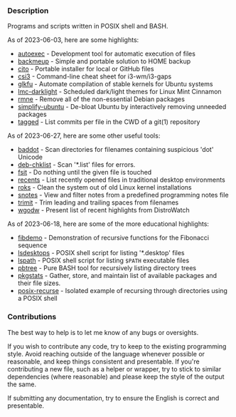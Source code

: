 ### Description

Programs and scripts written in POSIX shell and BASH.

As of 2023-06-03, here are some highlights:

  * [autoexec](source/autoexec) - Development tool for automatic execution of files
  * [backmeup](source/backmeup) - Simple and portable solution to HOME backup
  * [cito](source/cito) - Portable installer for local or GitHub files
  * [csi3](source/csi3) - Command-line cheat sheet for i3-wm/i3-gaps
  * [glkfu](source/glkfu) - Automate compilation of stable kernels for Ubuntu systems
  * [lmc-darklight](source/lmc-darklight) - Scheduled dark/light themes for Linux Mint Cinnamon
  * [rmne](source/rmne) - Remove all of the non-essential Debian packages
  * [simplify-ubuntu](source/simplify-ubuntu) - De-bloat Ubuntu by interactively removing unneeded packages
  * [tagged](source/tagged) - List commits per file in the CWD of a git(1) repository

As of 2023-06-27, here are some other useful tools:

  * [baddot](source/baddot) - Scan directories for filenames containing suspicious 'dot' Unicode
  * [deb-chklist](source/deb-chklist) - Scan '\*.list' files for errors.
  * [fsit](source/fsit) - Do nothing until the given file is touched
  * [recents](source/recents) - List recently opened files in traditional desktop environments
  * [roks](source/roks) - Clean the system out of old Linux kernel installations
  * [snotes](source/snotes) - View and filter notes from a predefined programming notes file
  * [trimit](source/trimit) - Trim leading and trailing spaces from filenames
  * [wgodw](source/wgodw) - Present list of recent highlights from DistroWatch

As of 2023-06-18, here are some of the more educational highlights:

  * [fibdemo](source/fibdemo) - Demonstration of recursive functions for the Fibonacci sequence
  * [lsdesktops](source/lsdesktops) - POSIX shell script for listing '\*.desktop' files
  * [lspath](source/lspath) - POSIX shell script for listing `$PATH` executable files
  * [pbtree](source/pbtree) - Pure BASH tool for recursively listing directory trees
  * [pkgstats](source/pkgstats) - Gather, store, and maintain list of available packages and their file sizes.
  * [posix-recurse](source/posix-recurse) - Isolated example of recursing through directories using a POSIX shell

### Contributions

The best way to help is to let me know of any bugs or oversights.

If you wish to contribute any code, try to keep to the existing programming style. Avoid reaching outside of the language whenever possible or reasonable, and keep things consistent and presentable. If you're contributing a new file, such as a helper or wrapper, try to stick to similar dependencies (where reasonable) and please keep the style of the output the same.

If submitting any documentation, try to ensure the English is correct and presentable.

